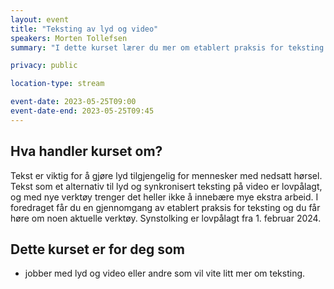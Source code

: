 ```yaml
---
layout: event
title: "Teksting av lyd og video"
speakers: Morten Tollefsen
summary: "I dette kurset lærer du mer om etablert praksis for teksting og du får høre om noen aktuelle verktøy."

privacy: public

location-type: stream

event-date: 2023-05-25T09:00
event-date-end: 2023-05-25T09:45
---
```

## Hva handler kurset om?
Tekst er viktig for å gjøre lyd tilgjengelig for mennesker med nedsatt hørsel. Tekst som et alternativ til lyd og synkronisert teksting på video er lovpålagt, og med nye verktøy trenger det heller ikke å innebære mye ekstra arbeid. I foredraget får du en gjennomgang av etablert praksis for teksting og du får høre om noen aktuelle verktøy. Synstolking er lovpålagt fra 1. februar 2024.

## Dette kurset er for deg som
- jobber med lyd og video eller andre som vil vite litt mer om teksting.

